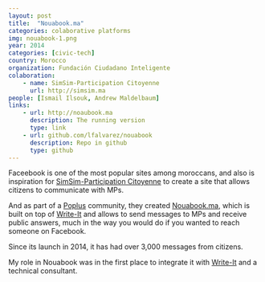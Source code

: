 ```yaml
---
layout: post
title:  "Nouabook.ma"
categories: colaborative platforms
img: nouabook-1.png
year: 2014
categories: [civic-tech]
country: Morocco
organization: Fundación Ciudadano Inteligente
colaboration: 
    - name: SimSim-Participation Citoyenne
      url: http://simsim.ma
people: [Ismail Ilsouk, Andrew Maldelbaum]
links: 
    - url: http://noaubook.ma
      description: The running version
      type: link
    - url: github.com/lfalvarez/nouabook
      description: Repo in github
      type: github
---
```

Faceebook is one of the most popular sites among moroccans, and also is inspiration for [SimSim-Participation Citoyenne](http://simsim.ma/) to create a site that allows  citizens to communicate with MPs. 

And as part of a [Poplus](/poplus/) community, they created [Nouabook.ma](http://nouabook.ma), which is built on top of [Write-It](/write-in-public/) and allows to send messages to MPs and receive public answers, much in the way you would do if you wanted to reach someone on Facebook.

Since its launch in 2014, it has had over 3,000 messages from citizens.

My role in Nouabook was in the first place to integrate it with [Write-It](/write-in-public/) and a technical consultant.